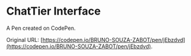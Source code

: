 # ChatTier Interface

A Pen created on CodePen.

Original URL: [https://codepen.io/BRUNO-SOUZA-ZABOT/pen/jEbzdvd](https://codepen.io/BRUNO-SOUZA-ZABOT/pen/jEbzdvd).

